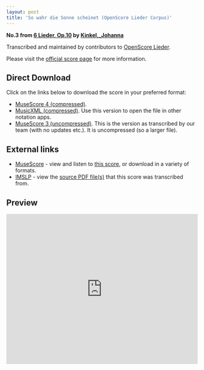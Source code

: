 ```yaml
---
layout: post
title: 'So wahr die Sonne scheinet (OpenScore Lieder Corpus)'
---
```


__No.3 from [6 Lieder, Op.10](https://fourscoreandmore.org/OpenScore/Kinkel%2C_Johanna/6_Lieder%2C_Op.10/) by [Kinkel,_Johanna](https://fourscoreandmore.org/OpenScore/Kinkel%2C_Johanna)__

Transcribed and maintained by contributors to [OpenScore Lieder].

Please visit the [official score page] for more information.

[official score page]: https://musescore.com/openscore-lieder-corpus/scores/6177271
[OpenScore Lieder]: https://musescore.com/openscore-lieder-corpus

## Direct Download

Click on the links below to download the score in your preferred format:
- [MuseScore 4 (compressed)](https://fourscoreandmore.org/OpenScore/Kinkel%2C_Johanna/6_Lieder%2C_Op.10/3_So_wahr_die_Sonne_scheinet.mscz).
- [MusicXML (compressed)](https://fourscoreandmore.org/OpenScore/Kinkel%2C_Johanna/6_Lieder%2C_Op.10/3_So_wahr_die_Sonne_scheinet.mxl). Use this version to open the file in other notation apps.
- [MuseScore 3 (uncompressed)](https://raw.githubusercontent.com/OpenScore/Lieder/refs/heads/main/scores/Kinkel%2C_Johanna/6_Lieder%2C_Op.10/3_So_wahr_die_Sonne_scheinet/lc6177271.mscx). This is the version as transcribed by our team (with no updates etc.). It is uncompressed (so a larger file).

## External links

- [MuseScore] - view and listen to [this score][MuseScore], or download in a variety of formats.
- [IMSLP] - view the [source PDF file(s)][IMSLP] that this score was transcribed from.

[MuseScore]: https://musescore.com/score/6177271
[IMSLP]: https://imslp.org/wiki/Special:ReverseLookup/618113

## Preview

<iframe width="100%" height="394" src="https://musescore.com/openscore-lieder-corpus/scores/6177271/embed" frameborder="0" allowfullscreen allow="autoplay; fullscreen"></iframe>
